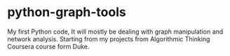 python-graph-tools
==================

My first Python code, It will mostly be dealing with graph manipulation and network analysis. Starting from my projects from Algorithmic Thinking Coursera course form Duke.  
